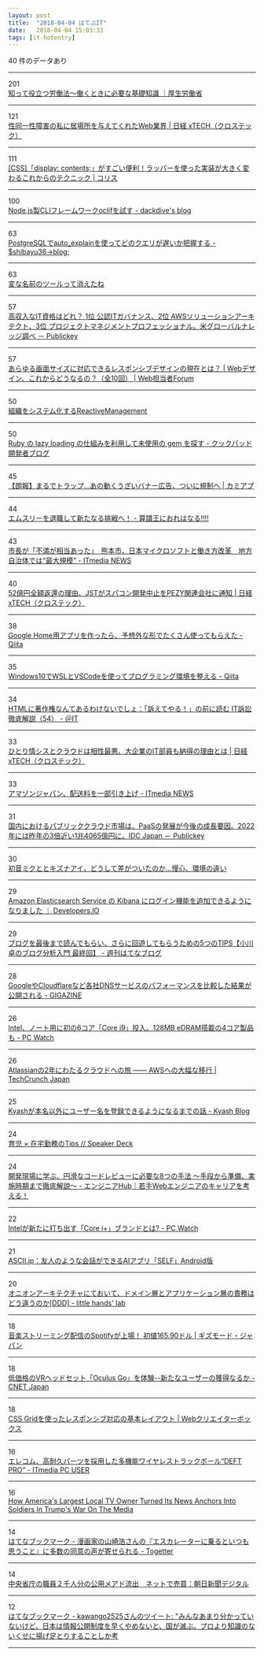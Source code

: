 ```yaml
---
layout: post
title:  "2018-04-04 はてぶIT"
date:   2018-04-04 15:03:33
tags: [it-hotentry]
---
```

40 件のデータあり

<hr><div class="row">
<div class="col-1"><span class="badge badge-pill badge-success h2">201</span></div>
<div class="col-11"><a href='http://www.mhlw.go.jp/stf/seisakunitsuite/bunya/koyou_roudou/roudouzenpan/roudouhou/index.html' target='_blank'>知って役立つ労働法～働くときに必要な基礎知識 ｜厚生労働省</a></div>
</div>
<hr>
<div class="row">
<div class="col-1"><span class="badge badge-pill badge-success h2">121</span></div>
<div class="col-11"><a href='http://tech.nikkeibp.co.jp/atcl/nxt/column/18/00240/040300001/' target='_blank'>性同一性障害の私に居場所を与えてくれたWeb業界 | 日経 xTECH（クロステック）</a></div>
</div>
<hr>
<div class="row">
<div class="col-1"><span class="badge badge-pill badge-success h2">111</span></div>
<div class="col-11"><a href='https://coliss.com/articles/build-websites/operation/work/how-to-work-display-contents.html' target='_blank'>[CSS]「display: contents;」がすごい便利！ラッパーを使った実装が大きく変わるこれからのテクニック | コリス</a></div>
</div>
<hr>
<div class="row">
<div class="col-1"><span class="badge badge-pill badge-success h2">100</span></div>
<div class="col-11"><a href='http://dackdive.hateblo.jp/entry/oclif-getting-started' target='_blank'>Node.js製CLIフレームワークoclifを試す - dackdive's blog</a></div>
</div>
<hr>
<div class="row">
<div class="col-1"><span class="badge badge-pill badge-success h2">63</span></div>
<div class="col-11"><a href='http://blog.shibayu36.org/entry/2018/04/03/193000' target='_blank'>PostgreSQLでauto_explainを使ってどのクエリが遅いか把握する - $shibayu36->blog;</a></div>
</div>
<hr>
<div class="row">
<div class="col-1"><span class="badge badge-pill badge-success h2">63</span></div>
<div class="col-11"><a href='https://anond.hatelabo.jp/20180404075752' target='_blank'>変な名前のツールって消えたね</a></div>
</div>
<hr>
<div class="row">
<div class="col-1"><span class="badge badge-pill badge-success h2">57</span></div>
<div class="col-11"><a href='http://www.publickey1.jp/blog/18/it_1_it2_aws3.html' target='_blank'>高収入なIT資格はどれ？ 1位 公認ITガバナンス、2位 AWSソリューションアーキテクト、3位 プロジェクトマネジメントプロフェッショナル。米グローバルナレッジ調べ － Publickey</a></div>
</div>
<hr>
<div class="row">
<div class="col-1"><span class="badge badge-pill badge-success h2">57</span></div>
<div class="col-11"><a href='https://webtan.impress.co.jp/e/2018/04/04/28482' target='_blank'>あらゆる画面サイズに対応できるレスポンシブデザインの現在とは？ | Webデザイン、これからどうなるの？（全10回） | Web担当者Forum</a></div>
</div>
<hr>
<div class="row">
<div class="col-1"><span class="badge badge-pill badge-success h2">50</span></div>
<div class="col-11"><a href='https://www.slideshare.net/waysaku/reactivemanagement' target='_blank'>組織をシステム化するReactiveManagement</a></div>
</div>
<hr>
<div class="row">
<div class="col-1"><span class="badge badge-pill badge-success h2">50</span></div>
<div class="col-11"><a href='http://techlife.cookpad.com/entry/2018/04/04/080000' target='_blank'>Ruby の lazy loading の仕組みを利用して未使用の gem を探す - クックパッド開発者ブログ</a></div>
</div>
<hr>
<div class="row">
<div class="col-1"><span class="badge badge-pill badge-success h2">45</span></div>
<div class="col-11"><a href='http://www.appps.jp/289706/' target='_blank'>【朗報】まるでトラップ…あの動くうざいバナー広告、ついに規制へ | カミアプ</a></div>
</div>
<hr>
<div class="row">
<div class="col-1"><span class="badge badge-pill badge-success h2">44</span></div>
<div class="col-11"><a href='https://taro.hatenablog.jp/entry/2018/04/04/101909' target='_blank'>エムスリーを退職して新たなる挑戦へ！ - 算譜王におれはなる!!!!</a></div>
</div>
<hr>
<div class="row">
<div class="col-1"><span class="badge badge-pill badge-success h2">43</span></div>
<div class="col-11"><a href='http://www.itmedia.co.jp/news/articles/1804/03/news135.html' target='_blank'>市長が「不満が相当あった」　熊本市、日本マイクロソフトと働き方改革　地方自治体では“最大規模” - ITmedia NEWS</a></div>
</div>
<hr>
<div class="row">
<div class="col-1"><span class="badge badge-pill badge-success h2">40</span></div>
<div class="col-11"><a href='http://tech.nikkeibp.co.jp/atcl/nxt/column/18/00001/00261/' target='_blank'>52億円全額返還の理由、JSTがスパコン開発中止をPEZY関連会社に通知 | 日経 xTECH（クロステック）</a></div>
</div>
<hr>
<div class="row">
<div class="col-1"><span class="badge badge-pill badge-success h2">38</span></div>
<div class="col-11"><a href='https://qiita.com/m_higa4/items/1897d84c7e9e55e62787' target='_blank'>Google Home用アプリを作ったら、予想外な形でたくさん使ってもらえた - Qiita</a></div>
</div>
<hr>
<div class="row">
<div class="col-1"><span class="badge badge-pill badge-success h2">35</span></div>
<div class="col-11"><a href='https://qiita.com/yokanyukari/items/37421f497b7ffaa75502' target='_blank'>Windows10でWSLとVSCodeを使ってプログラミング環境を整える - Qiita</a></div>
</div>
<hr>
<div class="row">
<div class="col-1"><span class="badge badge-pill badge-success h2">34</span></div>
<div class="col-11"><a href='http://www.atmarkit.co.jp/ait/articles/1804/04/news009.html' target='_blank'>HTMLに著作権なんてあるわけないでしょ：「訴えてやる！」の前に読む IT訴訟 徹底解説（54） - ＠IT</a></div>
</div>
<hr>
<div class="row">
<div class="col-1"><span class="badge badge-pill badge-success h2">33</span></div>
<div class="col-11"><a href='http://tech.nikkeibp.co.jp/atcl/nxt/column/18/00138/033000038/' target='_blank'>ひとり情シスとクラウドは相性最悪、大企業のIT部員も納得の理由とは | 日経 xTECH（クロステック）</a></div>
</div>
<hr>
<div class="row">
<div class="col-1"><span class="badge badge-pill badge-success h2">33</span></div>
<div class="col-11"><a href='http://www.itmedia.co.jp/news/articles/1804/04/news071.html' target='_blank'>アマゾンジャパン、配送料を一部引き上げ - ITmedia NEWS</a></div>
</div>
<hr>
<div class="row">
<div class="col-1"><span class="badge badge-pill badge-success h2">31</span></div>
<div class="col-11"><a href='http://www.publickey1.jp/blog/18/paas2022314065idc_japan.html' target='_blank'>国内におけるパブリッククラウド市場は、PaaSの発展が今後の成長要因。2022年には昨年の3倍近い1兆4065億円に。IDC Japan － Publickey</a></div>
</div>
<hr>
<div class="row">
<div class="col-1"><span class="badge badge-pill badge-success h2">30</span></div>
<div class="col-11"><a href='https://anond.hatelabo.jp/20180306190957' target='_blank'>初音ミクととキズナアイ、どうして差がついたのか…慢心、環境の違い</a></div>
</div>
<hr>
<div class="row">
<div class="col-1"><span class="badge badge-pill badge-success h2">29</span></div>
<div class="col-11"><a href='https://dev.classmethod.jp/cloud/aws/amazon-elasticsearch-service-kibana-user-authentication/' target='_blank'>Amazon Elasticsearch Service の Kibana にログイン機能を追加できるようになりました ｜ Developers.IO</a></div>
</div>
<hr>
<div class="row">
<div class="col-1"><span class="badge badge-pill badge-success h2">29</span></div>
<div class="col-11"><a href='http://blog.hatenablog.com/entry/2018/04/04/120000' target='_blank'>ブログを最後まで読んでもらい、さらに回遊してもらうための5つのTIPS【小川卓のブログ分析入門 最終回】 - 週刊はてなブログ</a></div>
</div>
<hr>
<div class="row">
<div class="col-1"><span class="badge badge-pill badge-success h2">28</span></div>
<div class="col-11"><a href='https://gigazine.net/news/20180403-dns-resolvers-performance-compare/' target='_blank'>GoogleやCloudflareなど各社DNSサービスのパフォーマンスを比較した結果が公開される - GIGAZINE</a></div>
</div>
<hr>
<div class="row">
<div class="col-1"><span class="badge badge-pill badge-success h2">26</span></div>
<div class="col-11"><a href='https://pc.watch.impress.co.jp/docs/news/1115027.html' target='_blank'>Intel、ノート用に初の6コア「Core i9」投入。128MB eDRAM搭載の4コア製品も - PC Watch</a></div>
</div>
<hr>
<div class="row">
<div class="col-1"><span class="badge badge-pill badge-success h2">26</span></div>
<div class="col-11"><a href='https://jp.techcrunch.com/2018/04/04/2018-04-02-atlassians-two-year-cloud-journey/' target='_blank'>Atlassianの2年にわたるクラウドへの旅 ―― AWSへの大幅な移行 | TechCrunch Japan</a></div>
</div>
<hr>
<div class="row">
<div class="col-1"><span class="badge badge-pill badge-success h2">25</span></div>
<div class="col-11"><a href='http://blog.kyash.co/entry/2018/04/04/130823' target='_blank'>Kyashが本名以外にユーザー名を登録できるようになるまでの話 - Kyash Blog</a></div>
</div>
<hr>
<div class="row">
<div class="col-1"><span class="badge badge-pill badge-success h2">24</span></div>
<div class="col-11"><a href='https://speakerdeck.com/tebasakyu/yu-er-x-zai-zhai-qin-wu-falsetips' target='_blank'>育児 × 在宅勤務のTips // Speaker Deck</a></div>
</div>
<hr>
<div class="row">
<div class="col-1"><span class="badge badge-pill badge-success h2">24</span></div>
<div class="col-11"><a href='https://employment.en-japan.com/engineerhub/entry/2018/04/03/110000' target='_blank'>開発現場に学ぶ、円滑なコードレビューに必要な8つの手法 〜手段から準備、実施時期まで徹底解説〜 - エンジニアHub｜若手Webエンジニアのキャリアを考える！</a></div>
</div>
<hr>
<div class="row">
<div class="col-1"><span class="badge badge-pill badge-success h2">22</span></div>
<div class="col-11"><a href='https://pc.watch.impress.co.jp/docs/news/1115199.html' target='_blank'>Intelが新たに打ち出す「Core i+」ブランドとは? - PC Watch</a></div>
</div>
<hr>
<div class="row">
<div class="col-1"><span class="badge badge-pill badge-success h2">21</span></div>
<div class="col-11"><a href='http://ascii.jp/elem/000/001/657/1657828/' target='_blank'>ASCII.jp：友人のような会話ができるAIアプリ「SELF」Android版</a></div>
</div>
<hr>
<div class="row">
<div class="col-1"><span class="badge badge-pill badge-success h2">20</span></div>
<div class="col-11"><a href='http://little-hands.hatenablog.com/entry/2018/04/04/layer-obligation' target='_blank'>オニオンアーキテクチャにておいて、ドメイン層とアプリケーション層の責務はどう違うのか[DDD] - little hands' lab</a></div>
</div>
<hr>
<div class="row">
<div class="col-1"><span class="badge badge-pill badge-success h2">18</span></div>
<div class="col-11"><a href='https://www.gizmodo.jp/2018/04/spotify-stock-begins-trading.html' target='_blank'>音楽ストリーミング配信のSpotifyが上場！ 初値165.90ドル | ギズモード・ジャパン</a></div>
</div>
<hr>
<div class="row">
<div class="col-1"><span class="badge badge-pill badge-success h2">18</span></div>
<div class="col-11"><a href='https://japan.cnet.com/article/35117071/' target='_blank'>低価格のVRヘッドセット「Oculus Go」を体験--新たなユーザーの獲得なるか - CNET Japan</a></div>
</div>
<hr>
<div class="row">
<div class="col-1"><span class="badge badge-pill badge-success h2">18</span></div>
<div class="col-11"><a href='https://www.webcreatorbox.com/tech/css-grid-basic-layout' target='_blank'>CSS Gridを使ったレスポンシブ対応の基本レイアウト | Webクリエイターボックス</a></div>
</div>
<hr>
<div class="row">
<div class="col-1"><span class="badge badge-pill badge-success h2">16</span></div>
<div class="col-11"><a href='http://www.itmedia.co.jp/pcuser/articles/1804/03/news104.html' target='_blank'>エレコム、高耐久パーツを採用した多機能ワイヤレストラックボール“DEFT PRO” - ITmedia PC USER</a></div>
</div>
<hr>
<div class="row">
<div class="col-1"><span class="badge badge-pill badge-success h2">16</span></div>
<div class="col-11"><a href='https://theconcourse.deadspin.com/how-americas-largest-local-tv-owner-turned-its-news-anc-1824233490' target='_blank'>How America's Largest Local TV Owner Turned Its News Anchors Into Soldiers In Trump's War On The Media</a></div>
</div>
<hr>
<div class="row">
<div class="col-1"><span class="badge badge-pill badge-success h2">14</span></div>
<div class="col-11"><a href='http://b.hatena.ne.jp/entry/s/togetter.com/li/1214789' target='_blank'>はてなブックマーク - 漫画家の山崎浩さんの『エスカレーターに乗るといつも思うこと』に多数の同意の声が寄せられる - Togetter</a></div>
</div>
<hr>
<div class="row">
<div class="col-1"><span class="badge badge-pill badge-success h2">14</span></div>
<div class="col-11"><a href='https://www.asahi.com/articles/ASL4364KWL43UTIL02T.html' target='_blank'>中央省庁の職員２千人分の公用メアド流出　ネットで売買：朝日新聞デジタル</a></div>
</div>
<hr>
<div class="row">
<div class="col-1"><span class="badge badge-pill badge-success h2">12</span></div>
<div class="col-11"><a href='http://b.hatena.ne.jp/entry/twitter.com/nkawa2525/status/973180112899268609' target='_blank'>はてなブックマーク - kawango2525さんのツイート: "みんなあまり分かっていないけど、日本は情報公開制度を早くやめないと、国が滅ぶ。プロより知識のないくせに揚げ足とりすることしか考</a></div>
</div>
<hr>
